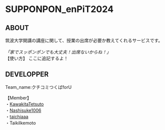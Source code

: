 # SUPPONPON_enPiT2024

## ABOUT
筑波大学開講の講座に関して、授業の出席が必要か教えてくれるサービスです。<br><br>
*「家でスッポンポンでも大丈夫！出席ないからね！」*
<br>
【使い方】
ここに追記するよ！

## DEVELOPPER
<p>Team_name:クチコミつくばforU</p>
【Member】<br>
  ・<a href = "https://github.com/KawakitaTetsuto">KawakitaTetsuto</a><br>
  ・<a href = "https://github.com/Nashisuke1006">Nashisuke1006</a><br>
  ・<a href = "https://github.com/taichiaaa">taichiaaa</a><br>
  ・<a herf = "https://github.com/TaikiIkemoto">TaikiIkemoto</a><br>



